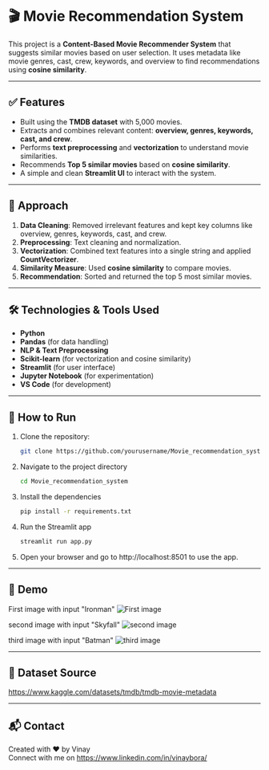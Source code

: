 # 🎬 Movie Recommendation System

This project is a **Content-Based Movie Recommender System** that suggests similar movies based on user selection. It uses metadata like movie genres, cast, crew, keywords, and overview to find recommendations using **cosine similarity**.

---

## ✅ Features

- Built using the **TMDB dataset** with 5,000 movies.
- Extracts and combines relevant content: **overview, genres, keywords, cast, and crew**.
- Performs **text preprocessing** and **vectorization** to understand movie similarities.
- Recommends **Top 5 similar movies** based on **cosine similarity**.
- A simple and clean **Streamlit UI** to interact with the system.

---

## 🧠 Approach

1. **Data Cleaning**: Removed irrelevant features and kept key columns like overview, genres, keywords, cast, and crew.
2. **Preprocessing**: Text cleaning and normalization.
3. **Vectorization**: Combined text features into a single string and applied **CountVectorizer**.
4. **Similarity Measure**: Used **cosine similarity** to compare movies.
5. **Recommendation**: Sorted and returned the top 5 most similar movies.

---

## 🛠️ Technologies & Tools Used

- **Python**
- **Pandas** (for data handling)
- **NLP & Text Preprocessing**
- **Scikit-learn** (for vectorization and cosine similarity)
- **Streamlit** (for user interface)
- **Jupyter Notebook** (for experimentation)
- **VS Code** (for development)

---

## 🚀 How to Run


1. Clone the repository:
   ```bash
   git clone https://github.com/yourusername/Movie_recommendation_system.git
2. Navigate to the project directory
   ```bash
   cd Movie_recommendation_system
3. Install the dependencies
   ```bash
   pip install -r requirements.txt
4. Run the Streamlit app
   ```bash
   streamlit run app.py
5. Open your browser and go to http://localhost:8501 to use the app.

---

## 📸 Demo
First image with input "Ironman"
  ![First image](https://github.com/4chaksu/Movie_recommendation_system/blob/main/Result/test_case_0.png)

second image with input "Skyfall"
  ![second image](https://github.com/4chaksu/Movie_recommendation_system/blob/main/Result/test_case_1.png)

third image with input "Batman"
  ![third image](https://github.com/4chaksu/Movie_recommendation_system/blob/main/Result/test_case_2.png)
  
---

## 📂 Dataset Source
  https://www.kaggle.com/datasets/tmdb/tmdb-movie-metadata

---

## 📬 Contact
  Created with ❤️ by Vinay  
  Connect with me on https://www.linkedin.com/in/vinaybora/
